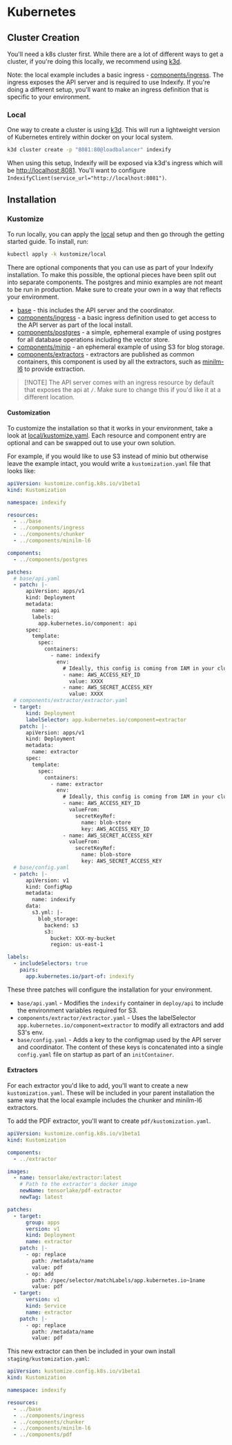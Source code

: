 # Kubernetes

## Cluster Creation

You'll need a k8s cluster first. While there are a lot of different ways to get
a cluster, if you're doing this locally, we recommend using [k3d][k3d].

[k3d]: https://k3d.io/v5.6.3/#releases

Note: the local example includes a basic ingress -
[components/ingress](kustomize/components/ingress). The ingress exposes the API
server and is required to use Indexify. If you're doing a different setup,
you'll want to make an ingress definition that is specific to your environment.

### Local

One way to create a cluster is using [k3d][k3d]. This will run a lightweight
version of Kubernetes entirely within docker on your local system.

```bash
k3d cluster create -p "8081:80@loadbalancer" indexify
```

When using this setup, Indexify will be exposed via k3d's ingress which will be
[http://localhost:8081](http://localhost:8081). You'll want to configure
`IndexifyClient(service_url="http://localhost:8081")`.

## Installation

### Kustomize

To run locally, you can apply the [local](kustomize/local) setup and then go
through the getting started guide. To install, run:

```bash
kubectl apply -k kustomize/local
```

There are optional components that you can use as part of your Indexify
installation. To make this possible, the optional pieces have been split out
into separate components. The postgres and minio examples are not meant to be
run in production. Make sure to create your own in a way that reflects your
environment.

- [base](kustomize/base) - this includes the API server and the coordinator.
- [components/ingress](kustomize/components/ingress) - a basic ingress
  definition used to get access to the API server as part of the local install.
- [components/postgres](kustomize/components/postgres) - a simple, ephemeral
  example of using postgres for all database operations including the vector
  store.
- [components/minio](kustomize/components/minio) - an ephemeral example of using
  S3 for blog storage.
- [components/extractors](kustomize/components/extractor) - extractors are
  published as common containers, this component is used by all the extractors,
  such as [minilm-l6](kustomize/components/minilm-l6) to provide extraction.

> [!NOTE] The API server comes with an ingress resource by default that exposes
> the api at `/`. Make sure to change this if you'd like it at a different
> location.

#### Customization

To customize the installation so that it works in your environment, take a look
at [local/kustomize.yaml](kustomize/local/kustomization.yaml). Each resource and
component entry are optional and can be swapped out to use your own solution.

For example, if you would like to use S3 instead of minio but otherwise leave
the example intact, you would write a `kustomization.yaml` file that looks like:

```yaml
apiVersion: kustomize.config.k8s.io/v1beta1
kind: Kustomization

namespace: indexify

resources:
  - ../base
  - ../components/ingress
  - ../components/chunker
  - ../components/minilm-l6

components:
  - ../components/postgres

patches:
  # base/api.yaml
  - patch: |-
      apiVersion: apps/v1
      kind: Deployment
      metadata:
        name: api
        labels:
          app.kubernetes.io/component: api
      spec:
        template:
          spec:
            containers:
              - name: indexify
                env:
                  # Ideally, this config is coming from IAM in your cluster.
                  - name: AWS_ACCESS_KEY_ID
                    value: XXXX
                  - name: AWS_SECRET_ACCESS_KEY
                    value: XXXX
  # components/extractor/extractor.yaml
  - target:
      kind: Deployment
      labelSelector: app.kubernetes.io/component=extractor
    patch: |-
      apiVersion: apps/v1
      kind: Deployment
      metadata:
        name: extractor
      spec:
        template:
          spec:
            containers:
              - name: extractor
                env:
                  # Ideally, this config is coming from IAM in your cluster.
                  - name: AWS_ACCESS_KEY_ID
                    valueFrom:
                      secretKeyRef:
                        name: blob-store
                        key: AWS_ACCESS_KEY_ID
                  - name: AWS_SECRET_ACCESS_KEY
                    valueFrom:
                      secretKeyRef:
                        name: blob-store
                        key: AWS_SECRET_ACCESS_KEY
  # base/config.yaml
  - patch: |-
      apiVersion: v1
      kind: ConfigMap
      metadata:
        name: indexify
      data:
        s3.yml: |-
          blob_storage:
            backend: s3
            s3:
              bucket: XXX-my-bucket
              region: us-east-1

labels:
  - includeSelectors: true
    pairs:
      app.kubernetes.io/part-of: indexify
```

These three patches will configure the installation for your environment.

- `base/api.yaml` - Modifies the `indexify` container in `deploy/api` to include
  the environment variables required for S3.
- `components/extractor/extractor.yaml` - Uses the labelSelector
  `app.kubernetes.io/component=extractor` to modify all extractors and add S3's
  env.
- `base/config.yaml` - Adds a key to the configmap used by the API server and
  coordinator. The content of these keys is concatenated into a single
  `config.yaml` file on startup as part of an `initContainer`.

#### Extractors

For each extractor you'd like to add, you'll want to create a new
`kustomization.yaml`. These will be included in your parent installation the
same way that the local example includes the chunker and minilm-l6 extractors.

To add the PDF extractor, you'll want to create `pdf/kustomization.yaml`.

```yaml
apiVersion: kustomize.config.k8s.io/v1beta1
kind: Kustomization

components:
  - ../extractor

images:
  - name: tensorlake/extractor:latest
    # Path to the extractor's docker image
    newName: tensorlake/pdf-extractor
    newTag: latest

patches:
  - target:
      group: apps
      version: v1
      kind: Deployment
      name: extractor
    patch: |-
      - op: replace
        path: /metadata/name
        value: pdf
      - op: add
        path: /spec/selector/matchLabels/app.kubernetes.io~1name
        value: pdf
  - target:
      version: v1
      kind: Service
      name: extractor
    patch: |-
      - op: replace
        path: /metadata/name
        value: pdf
```

This new extractor can then be included in your own install
`staging/kustomization.yaml`:

```yaml
apiVersion: kustomize.config.k8s.io/v1beta1
kind: Kustomization

namespace: indexify

resources:
  - ../base
  - ../components/ingress
  - ../components/chunker
  - ../components/minilm-l6
  - ../components/pdf
```
